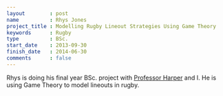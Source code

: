```yaml
---
layout        : post
name          : Rhys Jones
project_title : Modelling Rugby Lineout Strategies Using Game Theory
keywords      : Rugby
type          : BSc.
start_date    : 2013-09-30
finish_date   : 2014-06-30
comments      : false
---
```


Rhys is doing his final year BSc. project with [Professor Harper](http://www.profpaulharper.com/) and I. He is using Game Theory to model lineouts in rugby.
